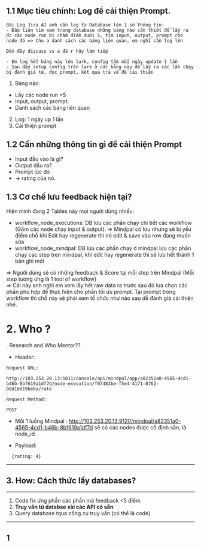 
## 1.1 Mục tiêu chính: Log để cải thiện Prompt. 

```
Bài Log Jira AI anh cần log từ Database lên 1 số thông tin:
- Đầu tiên tìm xem trong database những bảng nào cần thiết để lấy ra đc các node run bị chấm điểm dưới 5, tìm input, output, prompt cho node đó => Cho a danh sách các bảng liên quan, em nghĩ cần log lên

Đến đây discuss vs a đã r hãy làm tiếp

- Em log hết bảng này lên lark, config tầm mỗi ngày update 1 lần 
- Sau đấy setup config trên lark ở các bảng này để lấy ra các lần chạy bị đánh giá tệ, đọc prompt, kết quả trả về để cải thiện
```


1. Bảng nào: 
- Lấy các node run <5 
- Input, output, prompt. 
- Danh sách các bảng liên quan 

2. Log: 1 ngày up 1 lần 
3. Cải thiện prompt

## 1.2 Cần những thông tin gì để cải thiện Prompt 
- Input đầu vào là gì? 
- Output đầu ra? 
- Prompt lúc đó 
- -> rating của nó. 

## 1.3 Cơ chế lưu feedback hiện tại? 

Hiện mình đang 2 Tables này mọi người dùng nhiều:  

- workflow_node_executions: DB lưu các phần chạy chi tiết các workflow (Gồm các node chạy input & output). => Mindpal có lưu nhưng sẽ bị yếu điểm chỗ khi Edit hay regenerate thì nó edit & save vào row đang muốn sửa
- workflow_node_mindpal: DB lưu các phần chạy ở mindpal lưu các phần chạy các step tren mindpal, khi edit hay regenerate thì sẽ lưu hết thành 1 bản ghi mới

=> Người dùng sẽ có những feedback & Score tại mỗi step trên Mindpal (Mỗi step tương ưng là 1 tool of workflow)  
=> Cái này anh nghĩ em xem lấy hết raw data ra trước sau đó lựa chọn các phần phù hợp để thực hiện cho phần tối ưu prompt. Tại prompt trong workflow thì chỗ này sẽ phải xem tổ chức như nào sau dễ đánh giá cải thiện nhé.


# 2. Who ?

.  Research and Who Mentor?? 
- Header: 
```
Request URL:

http://103.253.20.13:5011/console/api/mindpal/app/a82351a0-4565-4cd1-b46b-8bf619a1df7d/node-execution/f07483be-f5e4-4171-8762-08d16d19beba/rate

Request Method:

POST
```
- Mỗi 1 luồng Mindpal : http://103.253.20.13:9120/mindpal/a82351a0-4565-4cd1-b46b-8bf619a1df7d
sẽ có các nodes được cố định sẵn, là node_id. 

- Payload: 
```
  {rating: 4}
```

----------------------

## 3. How: Cách thức lấy databases? 


-----------------------
1. Code fix ứng phần các phần mà feedback <5 điểm 
2. **Truy vấn từ databse xài các API có sẵn** 
3. Query database tqua cổng cụ truy vấn (có thể là code)

---------------------
## 1